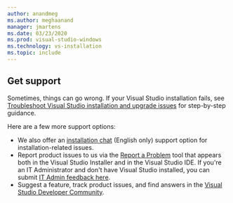 ```yaml
---
author: anandmeg
ms.author: meghaanand
manager: jmartens
ms.date: 03/23/2020
ms.prod: visual-studio-windows
ms.technology: vs-installation
ms.topic: include
---
```

## Get support

Sometimes, things can go wrong. If your Visual Studio installation fails, see [Troubleshoot Visual Studio installation and upgrade issues](../troubleshooting-installation-issues.md) for step-by-step guidance.

Here are a few more support options:
* We also offer an [installation chat](https://visualstudio.microsoft.com/vs/support/#talktous) (English only) support option for installation-related issues.
* Report product issues to us via the [Report a Problem](../../ide/how-to-report-a-problem-with-visual-studio.md) tool that appears both in the Visual Studio Installer and in the Visual Studio IDE. If you're an IT Administrator and don't have Visual Studio installed, you can submit [IT Admin feedback here](https://aka.ms/vs/admin/feedback). 
* Suggest a feature, track product issues, and find answers in the [Visual Studio Developer Community](https://aka.ms/feedback/suggest?space=8).
